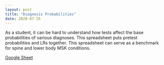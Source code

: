 ```yaml
---
layout: post
title: "Diagnosis Probabilities"
date: 2020-07-25
---
```


As a student, it can be hard to understand how tests affect the base probabilities of various diagnoses. This spreadsheet puts pretest probabilities and LRs together. This spreadsheet can serve as a benchmark for spine and lower body MSK conditions.

[Google Sheet](https://docs.google.com/spreadsheets/d/1Yl_QYIJDvQV4EFl7rPYtXt1EYsF7gWT_8xbpHy8SAHc/edit#gid=0)

